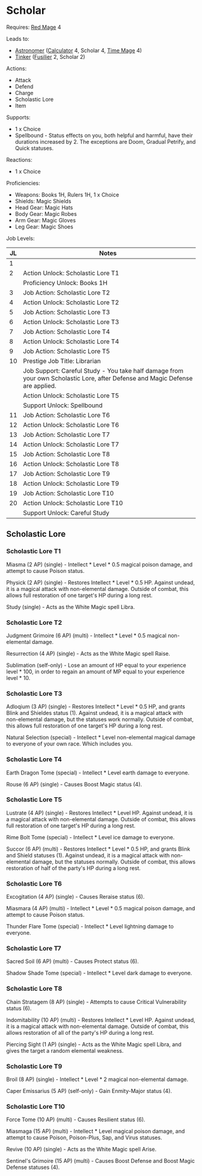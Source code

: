 # Scholar

Requires: [Red Mage](/Jobs/JobDetails/RedMage.md) 4

Leads to:

- [Astronomer](/Jobs/JobDetails/Astronomer.md) ([Calculator](/Jobs/JobDetails/Calculator.md) 4, Scholar 4, [Time Mage](/Jobs/JobDetails/TimeMage.md) 4)
- [Tinker](/Jobs/JobDetails/Tinker.md) ([Fusilier](/Jobs/JobDetails/Fusilier.md) 2, Scholar 2)

Actions:

- Attack
- Defend
- Charge
- Scholastic Lore
- Item

Supports:

- 1 x Choice
- Spellbound - Status effects on you, both helpful and harmful, have their durations increased by 2. The exceptions are Doom, Gradual Petrify, and Quick statuses.

Reactions:

- 1 x Choice

Proficiencies:

- Weapons: Books 1H, Rulers 1H, 1 x Choice
- Shields: Magic Shields
- Head Gear: Magic Hats
- Body Gear: Magic Robes
- Arm Gear: Magic Gloves
- Leg Gear: Magic Shoes

Job Levels:

| JL | Notes |
| --- | --- |
| 1 | 
| 2 | Action Unlock: Scholastic Lore T1
|   | Proficiency Unlock: Books 1H
| 3 | Job Action: Scholastic Lore T2
| 4 | Action Unlock: Scholastic Lore T2
| 5 | Job Action: Scholastic Lore T3
| 6 | Action Unlock: Scholastic Lore T3
| 7 | Job Action: Scholastic Lore T4
| 8 | Action Unlock: Scholastic Lore T4
| 9 | Job Action: Scholastic Lore T5
| 10 | Prestige Job Title: Librarian
|    | Job Support: Careful Study - You take half damage from your own Scholastic Lore, after Defense and Magic Defense are applied.
|    | Action Unlock: Scholastic Lore T5
|    | Support Unlock: Spellbound
| 11 | Job Action: Scholastic Lore T6
| 12 | Action Unlock: Scholastic Lore T6
| 13 | Job Action: Scholastic Lore T7
| 14 | Action Unlock: Scholastic Lore T7
| 15 | Job Action: Scholastic Lore T8
| 16 | Action Unlock: Scholastic Lore T8
| 17 | Job Action: Scholastic Lore T9
| 18 | Action Unlock: Scholastic Lore T9
| 19 | Job Action: Scholastic Lore T10
| 20 | Action Unlock: Scholastic Lore T10
|    | Support Unlock: Careful Study

## Scholastic Lore

### Scholastic Lore T1

Miasma (2 AP) (single) - Intellect * Level * 0.5 magical poison damage, and attempt to cause Poison status.

Physick (2 AP) (single) - Restores Intellect * Level * 0.5 HP. Against undead, it is a magical attack with non-elemental damage. Outside of combat, this allows full restoration of one target's HP during a long rest.

Study (single) - Acts as the White Magic spell Libra.

### Scholastic Lore T2

Judgment Grimoire (6 AP) (multi) - Intellect * Level * 0.5 magical non-elemental damage.

Resurrection (4 AP) (single) - Acts as the White Magic spell Raise.

Sublimation (self-only) - Lose an amount of HP equal to your experience level * 100, in order to regain an amount of MP equal to your experience level * 10.

### Scholastic Lore T3

Adloqium (3 AP) (single) - Restores Intellect * Level * 0.5 HP, and grants Blink and Shieldes status (1). Against undead, it is a magical attack with non-elemental damage, but the statuses work normally. Outside of combat, this allows full restoration of one target's HP during a long rest.

Natural Selection (special) - Intellect * Level non-elemental magical damage to everyone of your own race. Which includes you.

### Scholastic Lore T4

Earth Dragon Tome (special) - Intellect * Level earth damage to everyone.

Rouse (6 AP) (single) - Causes Boost Magic status (4).

### Scholastic Lore T5

Lustrate (4 AP) (single) - Restores Intellect * Level HP. Against undead, it is a magical attack with non-elemental damage. Outside of combat, this allows full restoration of one target's HP during a long rest.

Rime Bolt Tome (special) - Intellect * Level ice damage to everyone.

Succor (6 AP) (multi) - Restores Intellect * Level * 0.5 HP, and grants Blink and Shield statuses (1). Against undead, it is a magical attack with non-elemental damage, but the statuses normally. Outside of combat, this allows restoration of half of the party's HP during a long rest.

### Scholastic Lore T6

Excogitation (4 AP) (single) - Causes Reraise status (6).

Miasmara (4 AP) (multi) - Intellect * Level * 0.5 magical poison damage, and attempt to cause Poison status.

Thunder Flare Tome (special) - Intellect * Level lightning damage to everyone.

### Scholastic Lore T7

Sacred Soil (6 AP) (multi) - Causes Protect status (6).

Shadow Shade Tome (special) - Intellect * Level dark damage to everyone.

### Scholastic Lore T8

Chain Stratagem (8 AP) (single) - Attempts to cause Critical Vulnerability status (6).

Indomitability (10 AP) (multi) - Restores Intellect * Level HP. Against undead, it is a magical attack with non-elemental damage. Outside of combat, this allows restoration of all of the party's HP during a long rest.

Piercing Sight (1 AP) (single) - Acts as the White Magic spell Libra, and gives the target a random elemental weakness.

### Scholastic Lore T9

Broil (8 AP) (single) - Intellect * Level * 2 magical non-elemental damage.

Caper Emissarius (5 AP) (self-only) - Gain Enmity-Major status (4).

### Scholastic Lore T10

Force Tome (10 AP) (multi) - Causes Resilient status (6).

Miasmaga (15 AP) (multi) - Intellect * Level magical poison damage, and attempt to cause Poison, Poison-Plus, Sap, and Virus statuses.

Revive (10 AP) (single) - Acts as the White Magic spell Arise.

Sentinel's Grimoire (15 AP) (multi) - Causes Boost Defense and Boost Magic Defense statuses (4).
